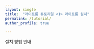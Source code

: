 ```yaml
---
layout: single
title:  "라이트룸 튜토리얼 <1> 라이트룸 설치"
permalink: /tutorial/
author_profile: true

---
```





설치 방법 안내
